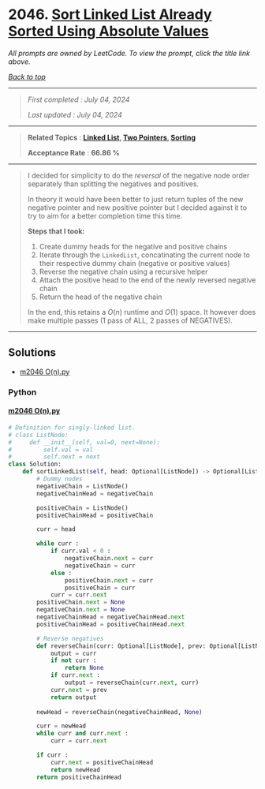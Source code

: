 # 2046. [Sort Linked List Already Sorted Using Absolute Values](<https://leetcode.com/problems/sort-linked-list-already-sorted-using-absolute-values>)

*All prompts are owned by LeetCode. To view the prompt, click the title link above.*

*[Back to top](<../README.md>)*

------

> *First completed : July 04, 2024*
>
> *Last updated : July 04, 2024*

------

> **Related Topics** : **[Linked List](<by_topic/Linked List.md>), [Two Pointers](<by_topic/Two Pointers.md>), [Sorting](<by_topic/Sorting.md>)**
>
> **Acceptance Rate** : **66.86 %**

------

> I decided for simplicity to do the *reversal* of the negative node order 
> separately than splitting the negatives and positives.
> 
> In theory it would have been better to just return tuples of the new negative 
> pointer and new positive pointer but I decided against it to try to aim 
> for a better completion time this time.
> 
> **Steps that I took:**
> 1. Create dummy heads for the negative and positive chains
> 2. Iterate through the `LinkedList`, concatinating the current node to their respective dummy chain (negative or positive values)
> 3. Reverse the negative chain using a recursive helper
> 4. Attach the positive head to the end of the newly reversed negative chain
> 5. Return the head of the negative chain
> 
> In the end, this retains a $O(n)$ runtime and $O(1)$ space. It however does make multiple passes (1 pass of ALL, 2 passes of NEGATIVES).

------

## Solutions

- [m2046 O(n).py](<../my-submissions/m2046 O(n).py>)
### Python
#### [m2046 O(n).py](<../my-submissions/m2046 O(n).py>)
```Python
# Definition for singly-linked list.
# class ListNode:
#     def __init__(self, val=0, next=None):
#         self.val = val
#         self.next = next
class Solution:
    def sortLinkedList(self, head: Optional[ListNode]) -> Optional[ListNode]:
        # Dummy nodes
        negativeChain = ListNode()
        negativeChainHead = negativeChain

        positiveChain = ListNode()
        positiveChainHead = positiveChain

        curr = head

        while curr :
            if curr.val < 0 :
                negativeChain.next = curr
                negativeChain = curr
            else :
                positiveChain.next = curr
                positiveChain = curr
            curr = curr.next
        positiveChain.next = None
        negativeChain.next = None
        negativeChainHead = negativeChainHead.next
        positiveChainHead = positiveChainHead.next

        # Reverse negatives
        def reverseChain(curr: Optional[ListNode], prev: Optional[ListNode]) -> Optional[ListNode] : # return new head
            output = curr
            if not curr :
                return None
            if curr.next :
                output = reverseChain(curr.next, curr)
            curr.next = prev
            return output
        
        newHead = reverseChain(negativeChainHead, None)

        curr = newHead
        while curr and curr.next :
            curr = curr.next

        if curr :
            curr.next = positiveChainHead
            return newHead
        return positiveChainHead
```

